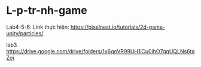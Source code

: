 # L-p-tr-nh-game

Lab4-5-6: Link thực hiện: https://pixelnest.io/tutorials/2d-game-unity/particles/


lab3 https://drive.google.com/drive/folders/1v6qoVR99UH1iCu0ihO7qqUQLNs6taZoj
